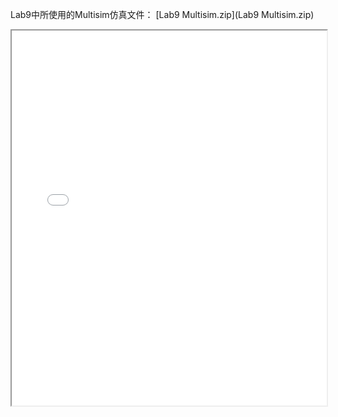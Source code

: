 Lab9中所使用的Multisim仿真文件： [Lab9 Multisim.zip](Lab9 Multisim.zip) 
<iframe src="../Lab9.pdf" width="100%" height="600px"></iframe>